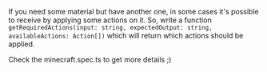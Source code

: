 If you need some material but have another one, in some cases it's possible to receive by applying some actions on it.
So, write a function `getRequiredActions(input: string, expectedOutput: string, availableActions: Action[])`
which will return which actions should be applied.

Check the minecraft.spec.ts to get more details ;)  
